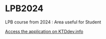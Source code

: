 # LPB2024
LPB course from 2024 : Area useful for Student

[Access the application on KTDdev.info](https://ktdev.info/ifapme/lpb2024/)